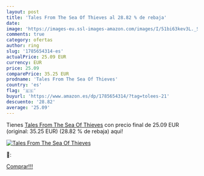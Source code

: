 ```yaml
---
layout: post
title: 'Tales From The Sea Of Thieves al 28.82 % de rebaja'
date: 
image: 'https://images-eu.ssl-images-amazon.com/images/I/51bi63kev3L._SL200_.jpg'
comments: true
category: ofertas
author: ring
slug: '1785654314-es'
actualPrice: 25.09 EUR
currency: EUR
price: 25.09
comparePrice: 35.25 EUR
prodname: 'Tales From The Sea Of Thieves'
country: 'es'
flag: '🇪🇸'
buyurl: 'https://www.amazon.es/dp/1785654314/?tag=tolees-21'
descuento: '28.82'
average: '25.09'
---
```


Tienes [Tales From The Sea Of Thieves](https://www.amazon.es/dp/1785654314/?tag=tolees-21) con precio final de  25.09 EUR (original: 35.25 EUR) (28.82 %  de rebaja) aqui!

[![Tales From The Sea Of Thieves](https://images-eu.ssl-images-amazon.com/images/I/51bi63kev3L._SL200_.jpg)](https://www.amazon.es/dp/1785654314/?tag=tolees-21)

🔎:


[Comprar!!!](https://www.amazon.es/dp/1785654314/?tag=tolees-21)
